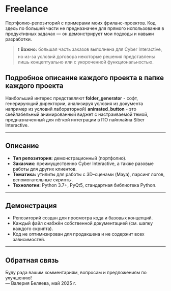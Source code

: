 # Freelance

Портфолио-репозиторий с примерами моих фриланс-проектов. Код здесь по большей части не предназначен для прямого использования в продуктивных задачах — он демонстрирует мои подходы и навыки разработки.

> ❗ **Важно:** большая часть заказов выполнена для Cyber Interactive, но из-за условий договора некоторые решения представлены лишь концептуально или с укороченной функциональностью.

## Подробное описание каждого проекта в папке каждого проекта
Наибольший интерес представляют 
**folder_generator** - софт, генерирующий директории, анализируя условия из документа например из условий лабораторной)
**animated_button** - это скейлабельный анимированный виджет с настраиваемой темой, предназначенный для лёгкой интеграции в ПО пайплайна Siber Interactive.

---

## Описание

- **Тип репозитория:** демонстрационный (портфолио).  
- **Заказчик:** преимущественно Cyber Interactive, а также разовые работы для других клиентов.  
- **Тематика:** утилиты для работы с 3D–сценами (Maya), парсинг логов, вспомогательные скрипты.
- **Технологии:** Python 3.7+, PyQt5, стандартная библиотека Python.

---

## Демонстрация

* Репозиторий создан для просмотра кода и базовых концепций.
* Каждый файл снабжён собственной документацией (см. шапку каждого скрипта).
* Код не оптимизирован для продакшена и не содержит всех зависимостей.

---

## Обратная связь

Буду рада вашим комментариям, вопросам и предложениям по улучшению!  
— Валерия Беляева, май 2025 г.
